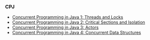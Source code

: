 ### **CPJ**

* [Concurrent Programming in Java 1: Threads and Locks](ch1.md)
* [Concurrent Programming in Java 2: Critical Sections and Isolation](ch2.md)
* [Concurrent Programming in Java 3: Actors](ch3.md)
* [Concurrent Programming in Java 4: Concurrent Data Structures](ch4.md)